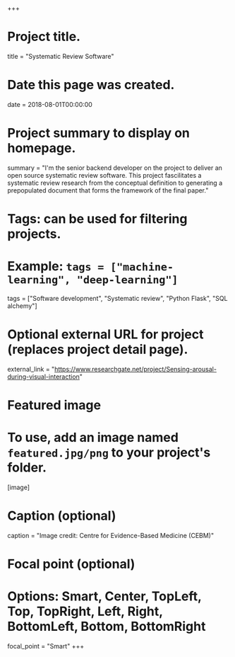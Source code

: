 +++
# Project title.
title = "Systematic Review Software"

# Date this page was created.
date = 2018-08-01T00:00:00

# Project summary to display on homepage.
summary = "I'm the senior backend developer on the project to deliver an open source systematic review software. This project fascilitates a systematic review research from the conceptual definition to generating a prepopulated document that forms the framework of the final paper." 

# Tags: can be used for filtering projects.
# Example: `tags = ["machine-learning", "deep-learning"]`
tags = ["Software development", "Systematic review", "Python Flask", "SQL alchemy"]

# Optional external URL for project (replaces project detail page).
external_link = "https://www.researchgate.net/project/Sensing-arousal-during-visual-interaction"

# Featured image
# To use, add an image named `featured.jpg/png` to your project's folder. 
[image]
  # Caption (optional)
  caption = "Image credit: Centre for Evidence-Based Medicine (CEBM)"

  # Focal point (optional)
  # Options: Smart, Center, TopLeft, Top, TopRight, Left, Right, BottomLeft, Bottom, BottomRight
  focal_point = "Smart"
+++

